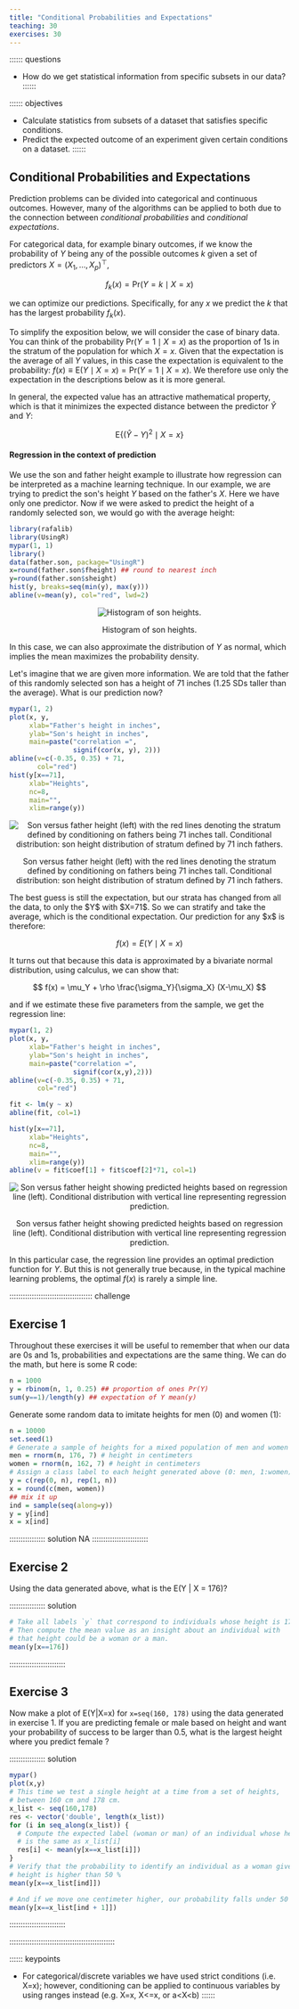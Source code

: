 ```yaml
---
title: "Conditional Probabilities and Expectations"
teaching: 30
exercises: 30
---
```


:::::: questions
- How do we get statistical information from specific subsets in our data?
::::::

:::::: objectives
- Calculate statistics from subsets of a dataset that satisfies specific conditions.
- Predict the expected outcome of an experiment given certain conditions on a dataset.
::::::



## Conditional Probabilities and Expectations

Prediction problems can be divided into categorical and continuous outcomes. 
However, many of the algorithms can be applied to both due to the connection 
between _conditional probabilities_ and _conditional expectations_. 

For categorical data, for example binary outcomes, if we know the probability of 
$Y$ being any of the possible outcomes $k$ given a  set of predictors 
$X=(X_1,\dots,X_p)^\top$, 

$$
f_k(x) = \mbox{Pr}(Y=k \mid X=x)
$$

we can optimize our predictions. Specifically, for any $x$ we predict the $k$ 
that has the largest probability $f_k(x)$. 

To simplify the exposition below, we will consider the case of binary data. You 
can think of the probability $\mbox{Pr}(Y=1 \mid X=x)$ as the proportion of 1s 
in the stratum of the population for which $X=x$. Given that the expectation is 
the average of all $Y$ values, in this case the expectation is equivalent to the
probability: $f(x) \equiv \mbox{E}(Y \mid X=x)=\mbox{Pr}(Y=1 \mid X=x)$. We 
therefore use only the expectation in the descriptions below as it is more 
general.

In general, the expected value has an attractive mathematical property, which is
that it minimizes the expected distance between the predictor $\hat{Y}$ and $Y$: 

$$
\mbox{E}\{ (\hat{Y} - Y)^2  \mid  X=x \}
$$ 


#### Regression in the context of prediction

We use the son and father height example to illustrate how regression can be 
interpreted as a machine learning technique. In our example, we are trying to 
predict the son's height $Y$ based on the father's $X$. Here we have only one 
predictor. Now if we were asked to predict the height of a randomly selected 
son, we would go with the average height:


``` r
library(rafalib)
library(UsingR)
mypar(1, 1)
library()
data(father.son, package="UsingR")
x=round(father.son$fheight) ## round to nearest inch
y=round(father.son$sheight)
hist(y, breaks=seq(min(y), max(y)))
abline(v=mean(y), col="red", lwd=2)
```

<div class="figure" style="text-align: center">
<img src="fig/conditional-probabilities-expectations-rendered-height_hist-1.png" alt="Histogram of son heights."  />
<p class="caption">Histogram of son heights.</p>
</div>

In this case, we can also approximate the distribution of $Y$ as normal, which 
implies the mean maximizes the probability density. 

Let's imagine that we are given more information. We are told that the father of
this randomly selected son has a height of 71 inches (1.25 SDs taller than the 
average). What is our prediction now? 


``` r
mypar(1, 2)
plot(x, y, 
     xlab="Father's height in inches",
     ylab="Son's height in inches",
     main=paste("correlation =",
                signif(cor(x, y), 2)))
abline(v=c(-0.35, 0.35) + 71,
       col="red")
hist(y[x==71], 
     xlab="Heights", 
     nc=8, 
     main="", 
     xlim=range(y))
```

<div class="figure" style="text-align: center">
<img src="fig/conditional-probabilities-expectations-rendered-conditional_distribution-1.png" alt="Son versus father height (left) with the red lines denoting the stratum defined by conditioning on fathers being 71 inches tall. Conditional distribution: son height distribution of stratum defined by 71 inch fathers."  />
<p class="caption">Son versus father height (left) with the red lines denoting the stratum defined by conditioning on fathers being 71 inches tall. Conditional distribution: son height distribution of stratum defined by 71 inch fathers.</p>
</div>
The best guess is still the expectation, but our strata has changed from all the
data, to only the $Y$ with $X=71$. So we can stratify and take the average, 
which is the conditional expectation. Our prediction for any $x$ is therefore:

$$
f(x) = E(Y \mid X=x)
$$

It turns out that because this data is approximated by a bivariate normal 
distribution, using calculus, we can show that: 

$$
f(x) = \mu_Y + \rho \frac{\sigma_Y}{\sigma_X} (X-\mu_X)
$$

and if we estimate these five parameters from the sample, we get the regression
line:


``` r
mypar(1, 2)
plot(x, y, 
     xlab="Father's height in inches", 
     ylab="Son's height in inches",
     main=paste("correlation =",
                signif(cor(x,y),2)))
abline(v=c(-0.35, 0.35) + 71,
       col="red")

fit <- lm(y ~ x)
abline(fit, col=1)

hist(y[x==71],
     xlab="Heights",
     nc=8,
     main="",
     xlim=range(y))
abline(v = fit$coef[1] + fit$coef[2]*71, col=1)
```

<div class="figure" style="text-align: center">
<img src="fig/conditional-probabilities-expectations-rendered-regression-1.png" alt="Son versus father height showing predicted heights based on regression line (left). Conditional distribution with vertical line representing regression prediction."  />
<p class="caption">Son versus father height showing predicted heights based on regression line (left). Conditional distribution with vertical line representing regression prediction.</p>
</div>

In this particular case, the regression line provides an optimal prediction 
function for $Y$. But this is not generally true because, in the typical machine
learning problems, the optimal $f(x)$ is rarely a simple line.

::::::::::::::::::::::::::::::::::::: challenge

## Exercise 1
Throughout these exercises it will be useful to remember that when our data 
are 0s and 1s, probabilities and expectations are the same thing. We can do 
the math, but here is some R code:


``` r
n = 1000
y = rbinom(n, 1, 0.25) ## proportion of ones Pr(Y)
sum(y==1)/length(y) ## expectation of Y mean(y)
```

Generate some random data to imitate heights for men (0) and women (1):


``` r
n = 10000
set.seed(1)
# Generate a sample of heights for a mixed population of men and women
men = rnorm(n, 176, 7) # height in centimeters 
women = rnorm(n, 162, 7) # height in centimeters
# Assign a class label to each height generated above (0: men, 1:women)
y = c(rep(0, n), rep(1, n))
x = round(c(men, women))
## mix it up
ind = sample(seq(along=y))
y = y[ind]
x = x[ind]
```


:::::::::::::::: solution
NA
:::::::::::::::::::::::::

## Exercise 2

Using the data generated above, what is the E(Y | X = 176)?

:::::::::::::::: solution


``` r
# Take all labels `y` that correspond to individuals whose height is 176 cm.
# Then compute the mean value as an insight about an individual with
# that height could be a woman or a man.
mean(y[x==176])
```

:::::::::::::::::::::::::

## Exercise 3
Now make a plot of E(Y|X=x) for `x=seq(160, 178)` using the data generated
in exercise 1.
If you are predicting female or male based on height and want your probability 
of success to be larger than 0.5, what is the largest height where you predict 
female ?

:::::::::::::::: solution


``` r
mypar()
plot(x,y)
# This time we test a single height at a time from a set of heights,
# between 160 cm and 178 cm.
x_list <- seq(160,178)
res <- vector('double', length(x_list))
for (i in seq_along(x_list)) {
  # Compute the expected label (woman or man) of an individual whose height
  # is the same as x_list[i]
  res[i] <- mean(y[x==x_list[i]])
}
# Verify that the probability to identify an individual as a woman given their
# height is higher than 50 %
mean(y[x==x_list[ind]])

# And if we move one centimeter higher, our probability falls under 50 %
mean(y[x==x_list[ind + 1]])
```

:::::::::::::::::::::::::

:::::::::::::::::::::::::::::::::::::::::::::::

:::::: keypoints
- For categorical/discrete variables we have used strict conditions (i.e. X=x); however, conditioning can be applied to continuous variables by using ranges instead (e.g. X=x, X<=x, or a<X<b)
::::::
